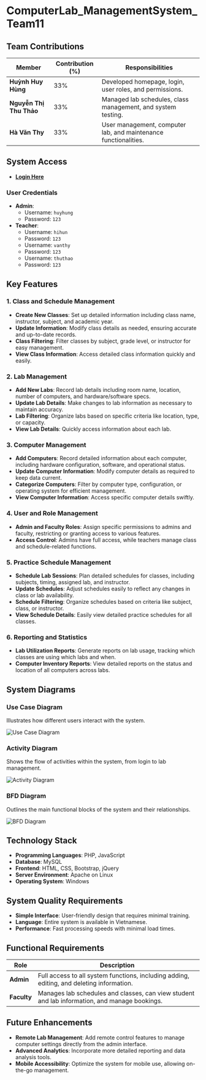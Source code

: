 # ComputerLab_ManagementSystem_Team11

## Team Contributions

| Member                | Contribution (%) | Responsibilities                                              |
|-----------------------|------------------|---------------------------------------------------------------|
| **Huỳnh Huy Hùng**    | 33%              | Developed homepage, login, user roles, and permissions.       |
| **Nguyễn Thị Thu Thảo** | 33%              | Managed lab schedules, class management, and system testing.  |
| **Hà Văn Thy**        | 33%              | User management, computer lab, and maintenance functionalities.|

## System Access

- **[Login Here](https://nhom11php.000webhostapp.com/DoAn_QLyPMT_Nhom11/login.php)**

### User Credentials

- **Admin**: 
  - Username: `huyhung`
  - Password: `123`
- **Teacher**: 
  - Username: `hihun`
  - Password: `123`
  - Username: `vanthy`
  - Password: `123`
  - Username: `thuthao`
  - Password: `123`

## Key Features

### 1. Class and Schedule Management
- **Create New Classes**: Set up detailed information including class name, instructor, subject, and academic year.
- **Update Information**: Modify class details as needed, ensuring accurate and up-to-date records.
- **Class Filtering**: Filter classes by subject, grade level, or instructor for easy management.
- **View Class Information**: Access detailed class information quickly and easily.

### 2. Lab Management
- **Add New Labs**: Record lab details including room name, location, number of computers, and hardware/software specs.
- **Update Lab Details**: Make changes to lab information as necessary to maintain accuracy.
- **Lab Filtering**: Organize labs based on specific criteria like location, type, or capacity.
- **View Lab Details**: Quickly access information about each lab.

### 3. Computer Management
- **Add Computers**: Record detailed information about each computer, including hardware configuration, software, and operational status.
- **Update Computer Information**: Modify computer details as required to keep data current.
- **Categorize Computers**: Filter by computer type, configuration, or operating system for efficient management.
- **View Computer Information**: Access specific computer details swiftly.

### 4. User and Role Management
- **Admin and Faculty Roles**: Assign specific permissions to admins and faculty, restricting or granting access to various features.
- **Access Control**: Admins have full access, while teachers manage class and schedule-related functions.

### 5. Practice Schedule Management
- **Schedule Lab Sessions**: Plan detailed schedules for classes, including subjects, timing, assigned lab, and instructor.
- **Update Schedules**: Adjust schedules easily to reflect any changes in class or lab availability.
- **Schedule Filtering**: Organize schedules based on criteria like subject, class, or instructor.
- **View Schedule Details**: Easily view detailed practice schedules for all classes.

### 6. Reporting and Statistics
- **Lab Utilization Reports**: Generate reports on lab usage, tracking which classes are using which labs and when.
- **Computer Inventory Reports**: View detailed reports on the status and location of all computers across labs.

## System Diagrams

### Use Case Diagram
Illustrates how different users interact with the system.

![Use Case Diagram](https://github.com/hyans221/QLPMT_Project_Nhom11/assets/89960460/02b6a4e8-58eb-4a23-8dbc-1920c024d207)

### Activity Diagram
Shows the flow of activities within the system, from login to lab management.

![Activity Diagram](https://github.com/hyans221/QLPMT_Project_Nhom11/assets/89960460/6e79944b-c6e5-4e3d-8e9f-b486923bb2cf)

### BFD Diagram
Outlines the main functional blocks of the system and their relationships.

![BFD Diagram](https://github.com/hyans221/QLPMT_Project_Nhom11/assets/89960460/c95207d3-1b26-4b6f-a734-cc885e05f2c0)

## Technology Stack

- **Programming Languages**: PHP, JavaScript
- **Database**: MySQL
- **Frontend**: HTML, CSS, Bootstrap, jQuery
- **Server Environment**: Apache on Linux
- **Operating System**: Windows

## System Quality Requirements

- **Simple Interface**: User-friendly design that requires minimal training.
- **Language**: Entire system is available in Vietnamese.
- **Performance**: Fast processing speeds with minimal load times.

## Functional Requirements

| Role      | Description                                                                                 |
|-----------|---------------------------------------------------------------------------------------------|
| **Admin** | Full access to all system functions, including adding, editing, and deleting information.   |
| **Faculty** | Manages lab schedules and classes, can view student and lab information, and manage bookings.|

## Future Enhancements

- **Remote Lab Management**: Add remote control features to manage computer settings directly from the admin interface.
- **Advanced Analytics**: Incorporate more detailed reporting and data analysis tools.
- **Mobile Accessibility**: Optimize the system for mobile use, allowing on-the-go management.

